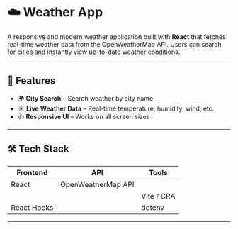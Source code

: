 # ☁️ Weather App

A responsive and modern weather application built with **React** that fetches real-time weather data from the OpenWeatherMap API. Users can search for cities and instantly view up-to-date weather conditions.

---

## 🚀 Features

* 🌍 **City Search** – Search weather by city name
* ☀️ **Live Weather Data** – Real-time temperature, humidity, wind, etc.
* 👍 **Responsive UI** – Works on all screen sizes

---

## 🛠️ Tech Stack

| Frontend     | API                | Tools      |
| ------------ | ------------------ | ---------- |
| React        | OpenWeatherMap API |
|              |                    | Vite / CRA |
| React Hooks  |                    | dotenv     |

---

